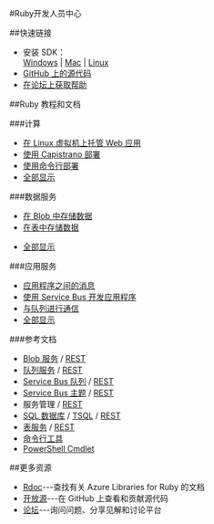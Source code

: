 <properties 
pageTitle="Azure 开发人员中心：RUBY" 
description="" 
services="RUBY" 
documentationCenter="Develop" 
authors="" 
manager="Tiffena" 
editor="Eric Chen" />
<tags ms.service="RUBY"
    ms.date=""
    wacn.date="01/21/2016"
    />

#Ruby开发人员中心

##快速链接

- 安装 SDK：<br>
    [Windows](http://go.microsoft.com/fwlink/?linkid=296417&clcid=0x804) | [Mac](http://go.microsoft.com/fwlink/?linkid=253471&clcid=0x804) | [Linux](http://go.microsoft.com/fwlink/?linkid=253472&clcid=0x804)
- [GitHub 上的源代码](https://github.com/Azure/azure-sdk-for-ruby)
- [在论坛上获取帮助](/zh-cn/support/forums)

##Ruby 教程和文档

###计算
- [在 Linux 虚拟机上托管 Web 应用](/zh-cn/documentation/articles/virtual-machines-ruby-rails-web-app-linux)
- [使用 Capistrano 部署](/zh-cn/documentation/articles/virtual-machines-ruby-deploy-capistrano-host-nginx-unicorn)
- [使用命令行部署](/zh-cn/documentation/articles/xplat-cli)
- [全部显示](/zh-cn/develop/ruby/compute)
  
###数据服务
- [在 Blob 中存储数据](/zh-cn/documentation/articles/storage-ruby-how-to-use-blob-storage)
- [在表中存储数据](/zh-cn/documentation/articles/storage-ruby-how-to-use-table-storage)
<!--- [管理和分析数据](/zh-cn/documentation/articles/fundamentals-data-management-business-analytics)-->
- [全部显示](/zh-cn/develop/ruby/data)
  
###应用服务
- [应用程序之间的消息](/zh-cn/documentation/articles/service-bus-ruby-how-to-use-queues)
- [使用 Service Bus 开发应用程序](/zh-cn/documentation/articles/service-bus-ruby-how-to-use-topics-subscriptions)
- [与队列进行通信](/zh-cn/documentation/articles/storage-ruby-how-to-use-queue-storage)
- [全部显示](/zh-cn/develop/ruby/app-services)

###参考文档
- [Blob 服务](/zh-cn/documentation/articles/storage-ruby-how-to-use-blob-storage) / [REST](http://msdn.microsoft.com/zh-cn/library/azure/dd179355)
- [队列服务](/zh-cn/documentation/articles/storage-ruby-how-to-use-queue-storage) / [REST](http://msdn.microsoft.com/zh-cn/library/azure/dd179355)
- [Service Bus 队列](/zh-cn/documentation/articles/service-bus-ruby-how-to-use-queues) / [REST](http://msdn.microsoft.com/zh-cn/library/azure/hh780717)
- [Service Bus 主题](/zh-cn/documentation/articles/service-bus-ruby-how-to-use-topics-subscriptions) / [REST](http://msdn.microsoft.com/zh-cn/library/azure/hh780717)
- 服务管理 / [REST](http://msdn.microsoft.com/zh-cn/library/azure/ee460799)
- [SQL 数据库](http://social.technet.microsoft.com/wiki/contents/articles/3896.connect-to-windows-azure-sql-database-from-ruby-applications.aspx) / [TSQL](http://msdn.microsoft.com/zh-cn/library/azure/ee336281) / [REST](http://msdn.microsoft.com/zh-cn/library/azure/gg715283)
- [表服务](/zh-cn/documentation/articles/storage-ruby-how-to-use-table-storage) / [REST](http://msdn.microsoft.com/zh-cn/library/azure/dd179355)
- [命令行工具](/zh-cn/documentation/articles/xplat-cli)
- [PowerShell Cmdlet](/zh-cn/documentation/articles/powershell-install-configure)

##更多资源

- [Rdoc](http://www.rubydoc.info/gems/azure/frames)---查找有关 Azure Libraries for Ruby 的文档
- [开放源](https://github.com/Azure/azure-sdk-for-ruby)---在 GitHub 上查看和贡献源代码
- [论坛](/zh-cn/support/forums)---询问问题、分享见解和讨论平台
